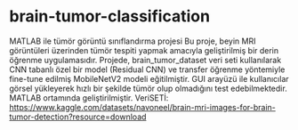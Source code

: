 # brain-tumor-classification
MATLAB ile tümör görüntü sınıflandırma projesi
Bu proje, beyin MRI görüntüleri üzerinden tümör tespiti yapmak amacıyla geliştirilmiş bir derin öğrenme uygulamasıdır. Projede, brain_tumor_dataset veri seti kullanılarak CNN tabanlı özel bir model (Residual CNN) ve transfer öğrenme yöntemiyle fine-tune edilmiş MobileNetV2 modeli eğitilmiştir. GUI arayüzü ile kullanıcılar görsel yükleyerek hızlı bir şekilde tümör olup olmadığını test edebilmektedir. MATLAB ortamında geliştirilmiştir.
VeriSETİ: https://www.kaggle.com/datasets/navoneel/brain-mri-images-for-brain-tumor-detection?resource=download 
